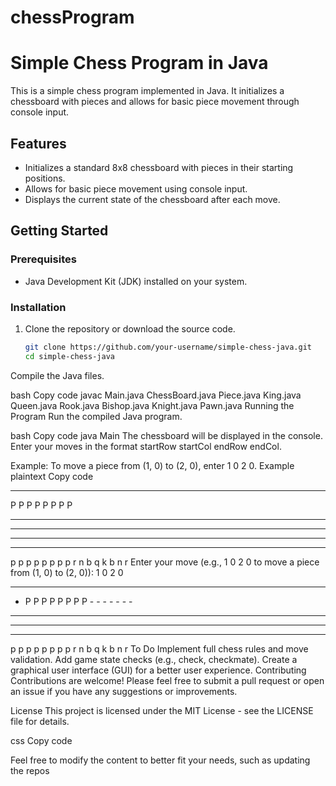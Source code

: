 # chessProgram

# Simple Chess Program in Java

This is a simple chess program implemented in Java. It initializes a chessboard with pieces and allows for basic piece movement through console input.

## Features

- Initializes a standard 8x8 chessboard with pieces in their starting positions.
- Allows for basic piece movement using console input.
- Displays the current state of the chessboard after each move.

## Getting Started

### Prerequisites

- Java Development Kit (JDK) installed on your system.

### Installation

1. Clone the repository or download the source code.

   ```bash
   git clone https://github.com/your-username/simple-chess-java.git
   cd simple-chess-java
Compile the Java files.

bash
Copy code
javac Main.java ChessBoard.java Piece.java King.java Queen.java Rook.java Bishop.java Knight.java Pawn.java
Running the Program
Run the compiled Java program.

bash
Copy code
java Main
The chessboard will be displayed in the console. Enter your moves in the format startRow startCol endRow endCol.

Example: To move a piece from (1, 0) to (2, 0), enter 1 0 2 0.
Example
plaintext
Copy code
- - - - - - - -
P P P P P P P P
- - - - - - - -
- - - - - - - -
- - - - - - - -
- - - - - - - -
p p p p p p p p
r n b q k b n r
Enter your move (e.g., 1 0 2 0 to move a piece from (1, 0) to (2, 0)):
1 0 2 0

- - - - - - - -
- P P P P P P P
P - - - - - - -
- - - - - - - -
- - - - - - - -
- - - - - - - -
p p p p p p p p
r n b q k b n r
To Do
Implement full chess rules and move validation.
Add game state checks (e.g., check, checkmate).
Create a graphical user interface (GUI) for a better user experience.
Contributing
Contributions are welcome! Please feel free to submit a pull request or open an issue if you have any suggestions or improvements.

License
This project is licensed under the MIT License - see the LICENSE file for details.

css
Copy code

Feel free to modify the content to better fit your needs, such as updating the repos
